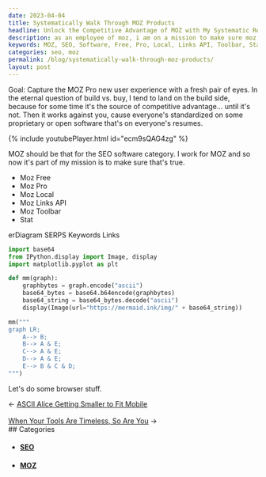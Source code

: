 ```yaml
---
date: 2023-04-04
title: Systematically Walk Through MOZ Products
headline: Unlock the Competitive Advantage of MOZ with My Systematic Review of Products
description: as an employee of moz, i am on a mission to make sure moz is the source of competitive advantage in the seo software category. to do this, i am systematically reviewing moz products, such as moz free, moz pro, moz local, moz links api, moz toolbar, and stat, and capturing the new user experience of moz pro. additionally, i am doing some browser automation stuff.
keywords: MOZ, SEO, Software, Free, Pro, Local, Links API, Toolbar, Stat, User Experience, Browser
categories: seo, moz
permalink: /blog/systematically-walk-through-moz-products/
layout: post
---
```



Goal: Capture the MOZ Pro new user experience with a fresh pair of eyes. In the
eternal question of build vs. buy, I tend to land on the build side, because
for some time it's the source of competitive advantage... until it's not. Then
it works against you, cause everyone's standardized on some proprietary or open
software that's on everyone's resumes.

{% include youtubePlayer.html id="ecm9sQAG4zg" %}

MOZ should be that for the SEO software category. I work for MOZ and so now
it's part of my mission is to make sure that's true.

- Moz Free
- Moz Pro
- Moz Local
- Moz Links API
- Moz Toolbar
- Stat

<div class="mermaid">
erDiagram
   SERPS
   Keywords
   Links
</div>

```python
import base64
from IPython.display import Image, display
import matplotlib.pyplot as plt

def mm(graph):
    graphbytes = graph.encode("ascii")
    base64_bytes = base64.b64encode(graphbytes)
    base64_string = base64_bytes.decode("ascii")
    display(Image(url="https://mermaid.ink/img/" + base64_string))

mm("""
graph LR;
    A--> B;
    B--> A & E;
    C--> A & E;
    D--> A & E;
    E--> B & C & D;
""")
```

Let's do some browser stuff.


<div class="arrow-links"><div class="post-nav-prev"><span class="arrow">&larr;&nbsp;</span><a href="/blog/ascii-alice-getting-smaller-to-fit-mobile/">ASCII Alice Getting Smaller to Fit Mobile</a></div> &nbsp; <div class="post-nav-next"><a href="/blog/when-your-tools-are-timeless-so-are-you/">When Your Tools Are Timeless, So Are You</a><span class="arrow">&nbsp;&rarr;</span></div></div>
## Categories

<ul>
<li><h4><a href='/seo/'>SEO</a></h4></li>
<li><h4><a href='/moz/'>MOZ</a></h4></li></ul>